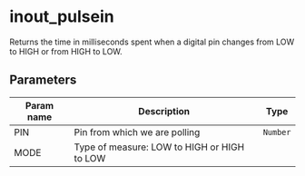 inout_pulsein
==========

Returns the time in milliseconds spent when a digital pin changes from LOW to HIGH or from HIGH to LOW.

Parameters
----------

| Param name | Description | Type     |
 ------------|-------------|----------
| PIN     | Pin from which we are polling | `Number` |
| MODE     | Type of measure: LOW to HIGH or HIGH to LOW |

